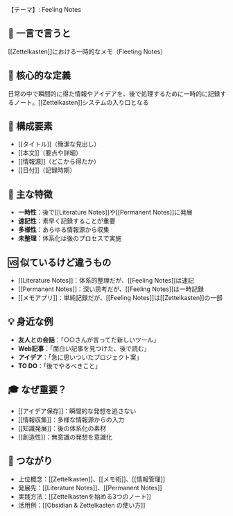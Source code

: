 【テーマ】: Feeling Notes

## 📝 一言で言うと
[[Zettelkasten]]における一時的なメモ（Fleeting Notes）

## 🎯 核心的な定義
日常の中で瞬間的に得た情報やアイデアを、後で処理するために一時的に記録するノート。[[Zettelkasten]]システムの入り口となる

## 🔗 構成要素
- [[タイトル]]（簡潔な見出し）
- [[本文]]（要点や詳細）
- [[情報源]]（どこから得たか）
- [[日付]]（記録時期）

## 🌟 主な特徴
- **一時性**：後で[[Literature Notes]]や[[Permanent Notes]]に発展
- **速記性**：素早く記録することが重要
- **多様性**：あらゆる情報源から収集
- **未整理**：体系化は後のプロセスで実施

## 🆚 似ているけど違うもの
- [[Literature Notes]]：体系的整理だが、[[Feeling Notes]]は速記
- [[Permanent Notes]]：深い思考だが、[[Feeling Notes]]は一時記録
- [[メモアプリ]]：単純記録だが、[[Feeling Notes]]は[[Zettelkasten]]の一部

## 💡 身近な例
- **友人との会話**：「○○さんが言ってた新しいツール」
- **Web記事**：「面白い記事を見つけた、後で読む」
- **アイデア**：「急に思いついたプロジェクト案」
- **TO DO**：「後でやるべきこと」

## 🎓 なぜ重要？
- [[アイデア保存]]：瞬間的な発想を逃さない
- [[情報収集]]：多様な情報源からの入力
- [[知識発展]]：後の体系化の素材
- [[創造性]]：無意識の発想を意識化

## 🔄 つながり
- 上位概念：[[Zettelkasten]]、[[メモ術]]、[[情報管理]]
- 発展先：[[Literature Notes]]、[[Permanent Notes]]
- 実践方法：[[Zettelkastenを始める3つのノート]]
- 活用例：[[Obsidian & Zettelkasten の使い方]]
